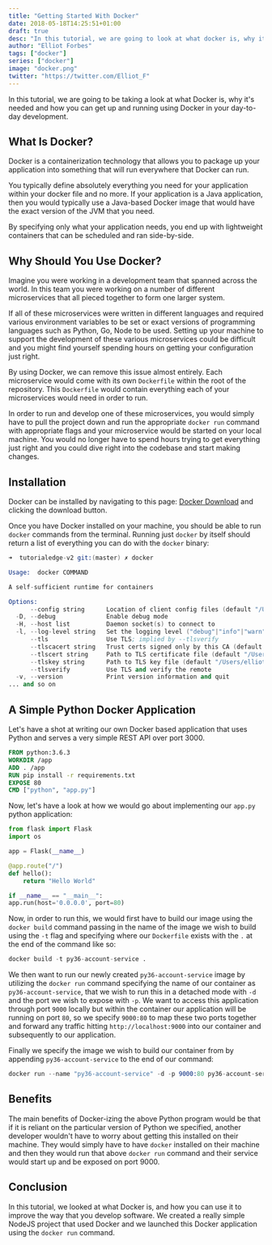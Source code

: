 ```yaml
---
title: "Getting Started With Docker"
date: 2018-05-18T14:25:51+01:00
draft: true
desc: "In this tutorial, we are going to look at what docker is, why it is useful, and how you can get a simple Docker-based application up and running"
author: "Elliot Forbes"
tags: ["docker"]
series: ["docker"]
image: "docker.png"
twitter: "https://twitter.com/Elliot_F"
---
```


In this tutorial, we are going to be taking a look at what Docker is, why it's needed and how you can get up and running using Docker in your day-to-day development. 

## What Is Docker?

Docker is a containerization technology that allows you to package up your application into something that will run everywhere that Docker can run.

You typically define absolutely everything you need for your application within your docker file and no more. If your application is a Java application, then you would typically use a Java-based Docker image that would have the exact version of the JVM that you need. 

By specifying only what your application needs, you end up with lightweight containers that can be scheduled and ran side-by-side.  

## Why Should You Use Docker?

Imagine you were working in a development team that spanned across the world. In this team you were working on a number of different microservices that all pieced together to form one larger system. 

If all of these microservices were written in different languages and required various environment variables to be set or exact versions of programming languages such as Python, Go, Node to be used. Setting up your machine to support the development of these various microservices could be difficult and you might find yourself spending hours on getting your configuration just right.

By using Docker, we can remove this issue almost entirely. Each microservice would come with its own `Dockerfile` within the root of the repository. This `Dockerfile` would contain everything each of your microservices would need in order to run. 

In order to run and develop one of these microservices, you would simply have to pull the project down and run the appropriate `docker run` command with appropriate flags and your microservice would be started on your local machine. You would no longer have to spend hours trying to get everything just right and you could dive right into the codebase and start making changes.

## Installation

Docker can be installed by navigating to this page: [Docker Download](https://www.docker.com) and clicking the download button.

Once you have Docker installed on your machine, you should be able to run `docker` commands from the terminal. Running just `docker` by itself should return a list of everything you can do with the `docker` binary:

```s
➜  tutorialedge-v2 git:(master) ✗ docker

Usage:  docker COMMAND

A self-sufficient runtime for containers

Options:
      --config string      Location of client config files (default "/Users/elliot/.docker")
  -D, --debug              Enable debug mode
  -H, --host list          Daemon socket(s) to connect to
  -l, --log-level string   Set the logging level ("debug"|"info"|"warn"|"error"|"fatal") (default "info")
      --tls                Use TLS; implied by --tlsverify
      --tlscacert string   Trust certs signed only by this CA (default "/Users/elliot/.docker/ca.pem")
      --tlscert string     Path to TLS certificate file (default "/Users/elliot/.docker/cert.pem")
      --tlskey string      Path to TLS key file (default "/Users/elliot/.docker/key.pem")
      --tlsverify          Use TLS and verify the remote
  -v, --version            Print version information and quit
... and so on
```

## A Simple Python Docker Application

Let's have a shot at writing our own Docker based application that uses Python and serves a very simple REST API over port 3000.

```dockerfile
FROM python:3.6.3
WORKDIR /app
ADD . /app
RUN pip install -r requirements.txt
EXPOSE 80
CMD ["python", "app.py"]
```

Now, let's have a look at how we would go about implementing our `app.py` python application:

```py
from flask import Flask
import os

app = Flask(__name__)

@app.route("/")
def hello():
    return "Hello World"

if __name__ == "__main__":
app.run(host='0.0.0.0', port=80)
```

Now, in order to run this, we would first have to build our image using the `docker build` command passing in the name of the image we wish to build using the `-t` flag and specifying where our `Dockerfile` exists with the `.` at the end of the command like so:

```s
docker build -t py36-account-service .
```

We then want to run our newly created `py36-account-service` image by utilizing the `docker run` command specifying the name of our container as `py36-account-service`, that we wish to run this in a detached mode with `-d` and the port we wish to expose with `-p`. We want to access this application through port `9000` locally but within the container our application will be running on port `80`, so we specify `9000:80` to map these two ports together and forward any traffic hitting `http://localhost:9000` into our container and subsequently to our application.

Finally we specify the image we wish to build our container from by appending `py36-account-service` to the end of our command:

```s
docker run --name "py36-account-service" -d -p 9000:80 py36-account-service
```

## Benefits

The main benefits of Docker-izing the above Python program would be that if it is reliant on the particular version of Python we specified, another developer wouldn't have to worry about getting this installed on their machine. They would simply have to have `docker` installed on their machine and then they would run that above `docker run` command and their service would start up and be exposed on port 9000.

## Conclusion

In this tutorial, we looked at what Docker is, and how you can use it to improve the way that you develop software. We created a really simple NodeJS project that used Docker and we launched this Docker application using the `docker run` command.



